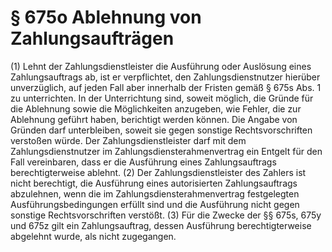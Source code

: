 # § 675o Ablehnung von Zahlungsaufträgen
(1) Lehnt der Zahlungsdienstleister die Ausführung oder Auslösung eines Zahlungsauftrags ab, ist er verpflichtet, den Zahlungsdienstnutzer hierüber unverzüglich, auf jeden Fall aber innerhalb der Fristen gemäß § 675s Abs. 1 zu unterrichten. In der Unterrichtung sind, soweit möglich, die Gründe für die Ablehnung sowie die Möglichkeiten anzugeben, wie Fehler, die zur Ablehnung geführt haben, berichtigt werden können. Die Angabe von Gründen darf unterbleiben, soweit sie gegen sonstige Rechtsvorschriften verstoßen würde. Der Zahlungsdienstleister darf mit dem Zahlungsdienstnutzer im Zahlungsdiensterahmenvertrag ein Entgelt für den Fall vereinbaren, dass er die Ausführung eines Zahlungsauftrags berechtigterweise ablehnt.
(2) Der Zahlungsdienstleister des Zahlers ist nicht berechtigt, die Ausführung eines autorisierten Zahlungsauftrags abzulehnen, wenn die im Zahlungsdiensterahmenvertrag festgelegten Ausführungsbedingungen erfüllt sind und die Ausführung nicht gegen sonstige Rechtsvorschriften verstößt.
(3) Für die Zwecke der §§ 675s, 675y und 675z gilt ein Zahlungsauftrag, dessen Ausführung berechtigterweise abgelehnt wurde, als nicht zugegangen.